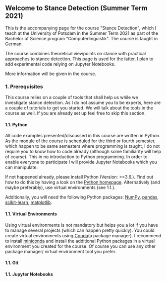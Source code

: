 ## Welcome to Stance Detection (Summer Term 2021)

This is the accompanying page for the course "Stance Detection", which I teach at the University of Potsdam in the Summer Term 2021 as part of the Bachelor of Science program "Computerlinguistik". The course is taught in German.  

The course combines theoretical viewpoints on stance with practical approaches to stance detection. This page is used for the latter. I plan to add experimental code relying on Jupyter Notebooks. 

More information will be given in the course.

### 1. Prerequisites

This course relies on a couple of tools that shall help us while we investigate stance detection. As I do not assume you to be experts, here are a couple of tutorials to get you started. We will talk about the tools in the course as well. If you are already set up feel free to skip this section. 

#### 1.1. Python

All code examples presented/discussed in this course are written in Python. As the module of the course is scheduled for the third or fourth semester, which happen to be same semesters where programming is taught, I do not require you to know how to code already (although some familiarity will help of course). This in no introduction to Python programming. In order to enable everyone to participate I will provide Jupyter Notebooks which you can manipulate. 

If not happened already, please install Python (Version: >=3.6.). Find out how to do this by having a look on the [Python homepage](https://www.python.org/). Alternatively (and maybe preferably), use virtual environments (see 1.1.).

Additionally, you will need the following Python packages: [NumPy](https://numpy.org/), [pandas](https://pandas.pydata.org/), [scikit-learn](https://scikit-learn.org/stable/), [matplotlib](https://matplotlib.org/).

#### 1.1. Virtual Environments 

Using virtual environments is not mandatory but helps you a lot if you have to manage several projects (which can happen pretty quickly). You could create virtual environments using [Conda](https://docs.conda.io/en/latest/)(a package manager). I recommend to install [miniconda](https://docs.conda.io/en/latest/miniconda.html) and install the additional Python packages in a virtual environment you created for the course. Of course you can use any other package manager/ virtual environment tool you prefer.  

#### 1.1. Git 

#### 1.1. Jupyter Notebooks

